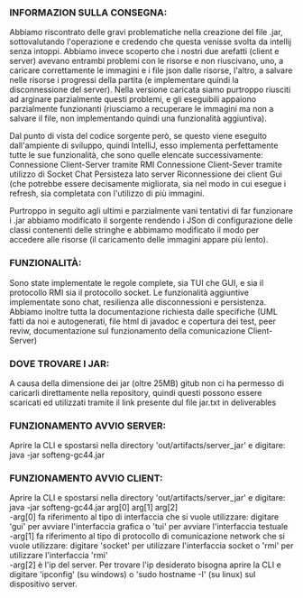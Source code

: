 ### INFORMAZION SULLA CONSEGNA:
Abbiamo riscontrato delle gravi problematiche nella creazione del file .jar, sottovalutando l'operazione e credendo che questa venisse svolta da intellij senza intoppi. Abbiamo invece scoperto che i nostri due arefatti (client e server) avevano entrambi problemi con le risorse e non riuscivano, uno, a caricare correttamente le immagini e i file json dalle risorse, l'altro, a salvare nelle risorse i progressi della partita (e implementare quindi la disconnessione del server).
Nella versione caricata siamo purtroppo riusciti ad arginare parzialmente questi problemi, e gli eseguibili appaiono parzialmente funzionanti (riusciamo a recuperare le immagini ma non a salvare il file, non implementando quindi una funzionalità aggiuntiva).

Dal punto di vista del codice sorgente però, se questo viene eseguito dall'ampiente di sviluppo, quindi IntelliJ, esso implementa perfettamente tutte le sue funzionalità, che sono quelle elencate successivamente:
	Connessione Client-Server tramite RMI
	Connessione Client-Sever tramite utilizzo di Socket
	Chat
	Persisteza lato server
	Riconnessione dei client
	Gui (che potrebbe essere decisamente migliorata, sia nel modo in cui esegue i refresh, sia completata con l'utilizzo di più immagini.

Purtroppo in seguito agli ultimi e parzialmente vani tentativi di far funzionare i .jar abbiamo modificato il sorgente rendendo i JSon di configurazione delle classi contenenti delle stringhe e abbimamo modificato il modo per accedere alle risorse (il caricamento delle immagini appare più lento).
### FUNZIONALITÀ:
Sono state implementate le regole complete, sia TUI che GUI, e sia il protocollo RMI sia il protocollo socket. Le funzionalità aggiuntive implementate sono chat, resilienza alle disconnessioni e persistenza. Abbiamo inoltre tutta la documentazione richiesta dalle specifiche (UML fatti da noi e autogenerati, file html di javadoc e copertura dei test, peer reviw, documentazione sul funzionamento della comunicazione Client-Server)
### DOVE TROVARE I JAR:
A causa della dimensione dei jar (oltre 25MB) gitub non ci ha permesso di caricarli direttamente nella repository, quindi questi possono essere scaricati ed utilizzati tramite il link presente dul file jar.txt in deliverables
### FUNZIONAMENTO AVVIO SERVER:
Aprire la CLI e spostarsi nella directory 'out/artifacts/server_jar' e digitare:  java -jar softeng-gc44.jar<br>
### FUNZIONAMENTO AVVIO CLIENT:
Aprire la CLI e spostarsi nella directory 'out/artifacts/server_jar' e digitare:  java -jar softeng-gc44.jar arg[0] arg[1] arg[2]<br>
-arg[0] fa riferimento al tipo di interfaccia che si vuole utilizzare: digitare 'gui' per avviare l'interfaccia grafica o 'tui' per avviare l'interfaccia testuale<br>
-arg[1] fa riferimento al tipo di protocollo di comunicazione network che si vuole utilizzare: digitare 'socket' per utilizzare l'interfaccia socket o 'rmi' per utilizzare l'interfaccia 'rmi'<br>
-arg[2] è l'ip del server. Per trovare l'ip desiderato bisogna aprire la CLI e digitare 'ipconfig' (su windows) o 'sudo hostname -I' (su linux) sul dispositivo server.
